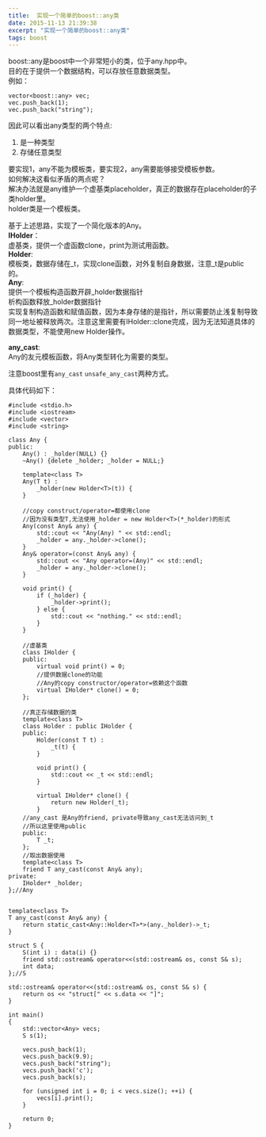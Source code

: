 ```yaml
---
title:  实现一个简单的boost::any类
date: 2015-11-13 21:39:38
excerpt: "实现一个简单的boost::any类"
tags: boost
---
```



boost::any是boost中一个非常短小的类，位于any.hpp中。  
目的在于提供一个数据结构，可以存放任意数据类型。  
例如：

```
vector<boost::any> vec;
vec.push_back(1);
vec.push_back("string");
```


<!--more-->


因此可以看出any类型的两个特点:  
1. 是一种类型  
2. 存储任意类型  

要实现1，any不能为模板类，要实现2，any需要能够接受模板参数。  
如何解决这看似矛盾的两点呢？  
解决办法就是any维护一个虚基类placeholder，真正的数据存在placeholder的子类holder里。  
holder类是一个模板类。

基于上述思路，实现了一个简化版本的Any。  
__IHolder__：  
虚基类，提供一个虚函数clone，print为测试用函数。  
__Holder__:  
模板类，数据存储在\_t，实现clone函数，对外复制自身数据，注意\_t是public的。  
__Any__:  
提供一个模板构造函数开辟\_holder数据指针  
析构函数释放\_holder数据指针  
实现复制构造函数和赋值函数，因为本身存储的是指针，所以需要防止浅复制导致同一地址被释放两次。注意这里需要有IHolder::clone完成，因为无法知道具体的数据类型，不能使用new Holder<T>操作。  

__any\_cast__:   
Any的友元模板函数，将Any类型转化为需要的类型。

注意boost里有`any_cast` `unsafe_any_cast`两种方式。  

具体代码如下：

```
#include <stdio.h>
#include <iostream>
#include <vector>
#include <string>

class Any {
public:
    Any() : _holder(NULL) {}
    ~Any() {delete _holder; _holder = NULL;}

    template<class T>
    Any(T t) :
        _holder(new Holder<T>(t)) {
    }

    //copy construct/operator=都使用clone
    //因为没有类型T,无法使用_holder = new Holder<T>(*_holder)的形式
    Any(const Any& any) {
        std::cout << "Any(Any) " << std::endl;
        _holder = any._holder->clone();
    }
    Any& operator=(const Any& any) {
        std::cout << "Any operator=(Any)" << std::endl;
        _holder = any._holder->clone();
    }

    void print() {
        if (_holder) {
            _holder->print();
        } else {
            std::cout << "nothing." << std::endl;
        }
    }

    //虚基类
    class IHolder {
    public:
        virtual void print() = 0;
        //提供数据clone的功能
        //Any的copy constructor/operator=依赖这个函数
        virtual IHolder* clone() = 0;
    };

    //真正存储数据的类
    template<class T>
    class Holder : public IHolder {
    public:
        Holder(const T t) :
            _t(t) {
        }

        void print() {
            std::cout << _t << std::endl;
        }

        virtual IHolder* clone() {
            return new Holder(_t);
        }
    //any_cast 是Any的friend, private导致any_cast无法访问到_t
    //所以这里使用public
    public:
        T _t;
    };
    //取出数据使用
    template<class T>
    friend T any_cast(const Any& any);
private:
    IHolder* _holder;
};//Any


template<class T>
T any_cast(const Any& any) {
    return static_cast<Any::Holder<T>*>(any._holder)->_t;
}

struct S {
    S(int i) : data(i) {}
    friend std::ostream& operator<<(std::ostream& os, const S& s);
    int data;
};//S

std::ostream& operator<<(std::ostream& os, const S& s) {
    return os << "struct[" << s.data << "]";
}

int main()
{
    std::vector<Any> vecs;
    S s(1);

    vecs.push_back(1);
    vecs.push_back(9.9);
    vecs.push_back("string");
    vecs.push_back('c');
    vecs.push_back(s);

    for (unsigned int i = 0; i < vecs.size(); ++i) {
        vecs[i].print();
    }

    return 0;
}

```
